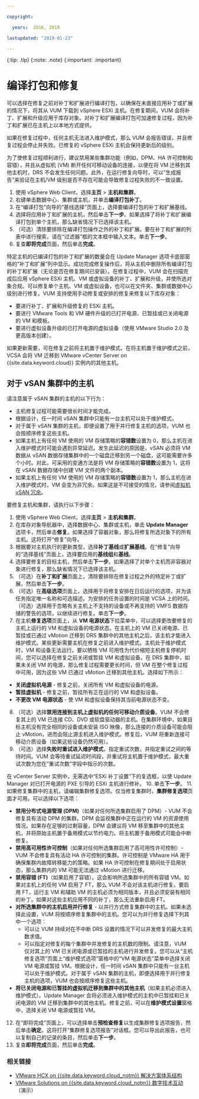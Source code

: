 ```yaml
---

copyright:

  years:  2016, 2019

lastupdated: "2019-01-23"

---
```


{:tip: .tip}
{:note: .note}
{:important: .important}

# 编译打包和修复

可以选择在修复之前对补丁和扩展进行编译打包，以确保在未直接应用补丁或扩展的情况下，将其从 VUM 下载到 vSphere ESXi 主机。在修复期间，VUM 会将补丁、扩展和升级应用于库存对象。对补丁和扩展编译打包可加速修复过程，因为补丁和扩展已在主机上以本地方式提供。

如果在修复过程中，任何主机无法进入维护模式，那么 VUM 会报告错误，并且修复过程会停止并失败。已修复的 vSphere ESXi 主机会保持更新后的级别。

为了使修复过程顺利进行，建议禁用某些集群功能（例如，DPM、HA 许可控制和容错），并且从虚拟机 (VM) 断开任何可移动设备的连接，以便在将 VM 迁移到其他主机时，DRS 不会发生任何问题。此外，在运行修复向导时，可以“生成报告”来验证在主机/VM 级别是否不存在可能会导致修复过程失败的不一致设置。

1. 使用 vSphere Web Client，选择**主页** > **主机和集群**。
2. 右键单击数据中心、集群或主机，并单击**编译打包补丁**。
3. 在“编译打包”向导的“基线选择”页面上，选择要编译打包的补丁和扩展基线。
4. 选择将应用补丁和扩展的主机，然后单击**下一步**。如果选择了将补丁和扩展编译打包到单个主机，那么缺省情况下已选择该主机。
5. （可选）清除要排除在编译打包操作之外的补丁和扩展。要在补丁和扩展的列表中进行搜索，请在“过滤器”框的文本框中输入文本。单击**下一步**。
6. 复查**即将完成**页面，然后单击**完成**。

特定主机的已编译打包的补丁和扩展的数量会在 Update Manager 选项卡底部窗格的“补丁和扩展”列中显示。成功完成修复操作后，将从主机中删除所有编译打包的补丁和扩展（无论是否在修复期间已安装）。在修复过程中，VUM 会在扫描完成后应用 vSphere ESXi 主机、VM 或虚拟设备的补丁、扩展和升级，并使所选对象合规。可以修复单个主机、VM 或虚拟设备，也可以在文件夹、集群或数据中心级别进行修复。VUM 支持使用手动修复或安排的修复来修复以下库存对象：
* 要进行补丁、扩展和升级修复的 ESXi 主机。
* 要进行 VMware Tools 和 VM 硬件升级的已打开电源、已暂挂或已关闭电源的 VM 和模板。
* 要进行虚拟设备升级的已打开电源的虚拟设备（使用 VMware Studio 2.0 及更高版本创建）。

如果更新需要，可在修复之前将主机置于维护模式。在将主机置于维护模式之前，VCSA 会将 VM 迁移到 VMware vCenter Server on {{site.data.keyword.cloud}} 实例内的其他主机。

## 对于 vSAN 集群中的主机
请注意属于 vSAN 集群的主机的以下行为：
* 主机修复过程可能需要很长时间才能完成。
* 根据设计，任一时间 vSAN 集群中只能有一台主机可以处于维护模式。
* 对于属于 vSAN 集群的主机，即便设置了用于并行修复主机的选项，VUM 也会按顺序修复这些主机。
* 如果主机上有任何 VM 使用的 VM 存储策略的**容错数**设置为 0，那么主机在进入维护模式时可能会遇到异常延迟。发生此延迟的原因是，vSAN 必须将 VM 数据从 vSAN 数据存储集群中的一个磁盘迁移到另一个磁盘，这可能需要许多个小时。对此，可采用的变通方法是将 VM 存储策略的**容错数**设置为 1，这将在 vSAN 数据存储中创建 VM 文件的两个副本。
* 如果主机上有任何 VM 使用的 VM 存储策略的**容错数**设置为 1，那么主机在进入维护模式时，VM 会变为非冗余。如果这是不可接受的情况，请参阅[虚拟机 vSAN 冗余](/docs/services/vmwaresolutions/archiref/vum/vum-vsan-redundancy.html)。

要修复主机和集群，请执行以下步骤：
1. 使用 vSphere Web Client，选择**主页** > **主机和集群**。
2. 在库存对象导航器中，选择数据中心、集群或主机，单击 **Update Manager** 选项卡，然后单击**修复**。如果选择了容器对象，那么将修复所选对象下的所有主机。这将打开“修复”向导。
3. 根据要对主机执行的更新类型，选择**补丁基线**或**扩展基线**。在“修复”向导的“选择基线”页面上，选择要应用的**基线组**和**基线**。
4. 选择要修复的目标主机，然后单击**下一步**。如果选择了对单个主机而非容器对象进行修复，那么缺省情况下已选择该主机。
5. （可选）在**补丁和扩展**页面上，清除要排除在修复过程之外的特定补丁或扩展，然后单击**下一步**。
6. （可选）在**高级选项**页面上，选择用于将修复安排在日后运行的选项，并为该任务指定唯一名称和可选描述。为安排的任务设置的时间是 VCSA 上的时间。（可选）选择用于忽略有关主机上不支持的设备或不再支持的 VMFS 数据存储的警告的选项，以继续进行修复。单击**下一步**。
7. 在主机**修复选项**页面上，从 **VM 电源状态**下拉菜单中，可以选择更改要修复的主机上运行的 VM 和虚拟设备的电源状态。在主机上的 VM 已关闭电源、已暂挂或已通过 vMotion 迁移到 DRS 集群中的其他主机之后，该主机才能进入维护模式。某些更新需要主机在修复之前进入维护模式。主机处于维护模式时，VM 和设备无法运行。要以牺牲 VM 可用性为代价缩短主机修复停机时间，您可以选择在修复之前关闭或暂挂 VM 和虚拟设备。在 DRS 集群中，如果未关闭 VM 的电源，那么修复过程需要更长时间，但 VM 在整个修复过程中可用，因为这些 VM 已通过 vMotion 迁移到其他主机。选择如下所示：

- **关闭虚拟机电源** - 修复之前，关闭所有 VM 和虚拟设备的电源。
- **暂挂虚拟机** - 修复之前，暂挂所有正在运行的 VM 和虚拟设备。
- **不更改 VM 电源状态** - 使 VM 和虚拟设备保持其当前电源状态不变。

8. （可选）选择**禁用连接到主机上虚拟机的任何可移动介质设备**。VUM 不会修复其上的 VM 已连接 CD、DVD 或软盘驱动器的主机。在集群环境中，如果目标主机没有完全相同的设备或未安装 ISO 映像，那么连接的介质设备可能会阻止 vMotion，进而会阻止源主机进入维护模式。修复后，VUM 将重新连接可移动介质设备（如果这些设备仍然可用）。
9. （可选）选择**失败时重试进入维护模式**，指定重试次数，并指定重试之间的等待时间。VUM 会等待重试延迟时间段，并重试将主机置于维护模式，最大重试次数为您在“重试次数”字段中指示的次数。

在 vCenter Server 实例中，无需选中“ESXi 补丁设置”下的复选框，以使 Update Manager 对已打开电源的 PXE 引导的 ESXi 主机进行修补。
10. 单击**下一步**。
11. 如果修复集群中的主机，请编辑集群修复选项。仅当修复集群时，**集群修复选项**页面才可用。可以选择以下选项：
* **禁用分布式电源管理 (DPM)**（如果对任何所选集群启用了 DPM）- VUM 不会修复具有活动 DPM 的集群。DPM 会监视集群中正在运行的 VM 的资源使用情况。如果存在足够的过剩容量，DPM 会建议将 VM 移至集群中的其他主机，并将原始主机置于备用模式以节约电力。将主机置于备用模式可能会中断修复。
* **禁用高可用性许可控制**（如果对任何所选集群启用了高可用性许可控制）- VUM 不会修复具有活动 HA 许可控制的集群。许可控制是 VMware HA 用于确保集群内故障转移能力的策略。如果 HA 许可控制在修复期间处于启用状态，那么集群内的 VM 可能无法通过 vMotion 进行迁移。
* **禁用容错 (FT)**（如果启用了容错）。这会影响所选集群中的所有容错 VM。如果对主机上的任何 VM 启用了 FT，那么 VUM 不会对该主机进行修复。要启用 FT，运行主 VM 和辅助 VM 的主机必须为相同版本，并且必须安装有相同的补丁。如果对这些主机应用不同的补丁，那么无法重新启用 FT。
* **对所选集群中的主机启用并行修复** - 以并行方式修复集群中的主机。如果未选择此设置，VUM 将按顺序修复集群中的主机。您可以为并行修复选择下列其中一个选项：
  - 可以让 VUM 持续对在不中断 DRS 设置的情况下可以并发修复的最大主机数求值。
  - 可以指定对修复的每个集群中并发修复的主机数的限制。请注意，VUM 仅对其上的 VM 已关闭电源或已暂挂的主机进行并发修复。您可以从“主机修复选项”页面上“维护模式选项”窗格中的“VM 电源状态”菜单中选择关闭 VM 电源或暂挂 VM。根据设计，任一时间 vSAN 集群中只能有一台主机可以处于维护模式。对于属于 vSAN 集群的主机，即便选择用于并行修复主机的选项，VUM 也会按顺序修复这些主机。
* **将已关闭电源和已暂挂的虚拟机迁移到集群中的其他主机**（如果主机必须进入维护模式）。Update Manager 会将必须进入维护模式的主机中已暂挂和已关闭电源的 VM 迁移到集群中的其他主机。修复之前，可以在**维护模式设置**窗格中，选择关闭 VM 电源或暂挂 VM。
12. 在“即将完成”页面上，可以选择单击**预检查修复**以生成集群修复选项报告，然后单击**确定**。这将打开“集群修复选项报告”对话框。您可以导出此报告，也可以复制自己的记录的条目，然后单击**下一步**。
13. 复查**即将完成**页面，然后单击**完成**。

### 相关链接

* [VMware HCX on {{site.data.keyword.cloud_notm}} 解决方案体系结构](https://www.ibm.com/cloud/garage/files/HCX_Architecture_Design.pdf)
* [VMware Solutions on {{site.data.keyword.cloud_notm}} 数字技术互动](https://ibm-dte.mybluemix.net/ibm-vmware)（演示）
